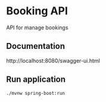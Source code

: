 

# Booking API
API for manage bookings


## Documentation

http://localhost:8080/swagger-ui.html

## Run application

```
./mvnw spring-boot:run
```


